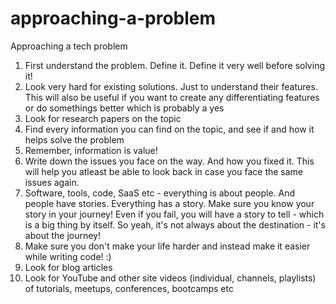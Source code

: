 # approaching-a-problem

Approaching a tech problem
1. First understand the problem. Define it. Define it very well before solving
it!
2. Look very hard for existing solutions. Just to understand their features.
This will also be useful if you want to create any differentiating features
or do somethings better which is probably a yes
3. Look for research papers on the topic
4. Find every information you can find on the topic, and see if and how it helps
solve the problem
5. Remember, information is value!
6. Write down the issues you face on the way. And how you fixed it.
This will help you atleast be able to look back in case you face the same issues
again. 
7. Software, tools, code, SaaS etc - everything is about people. And people have
stories. Everything has a story. Make sure you know your story in your journey!
Even if you fail, you will have a story to tell - which is a big thing by
itself. So yeah, it's not always about the destination - it's about the
journey! 
8. Make sure you don't make your life harder and instead make it easier
while writing code! :)
9. Look for blog articles
10. Look for YouTube and other site videos (individual, channels, playlists) of tutorials, meetups, conferences, bootcamps etc
